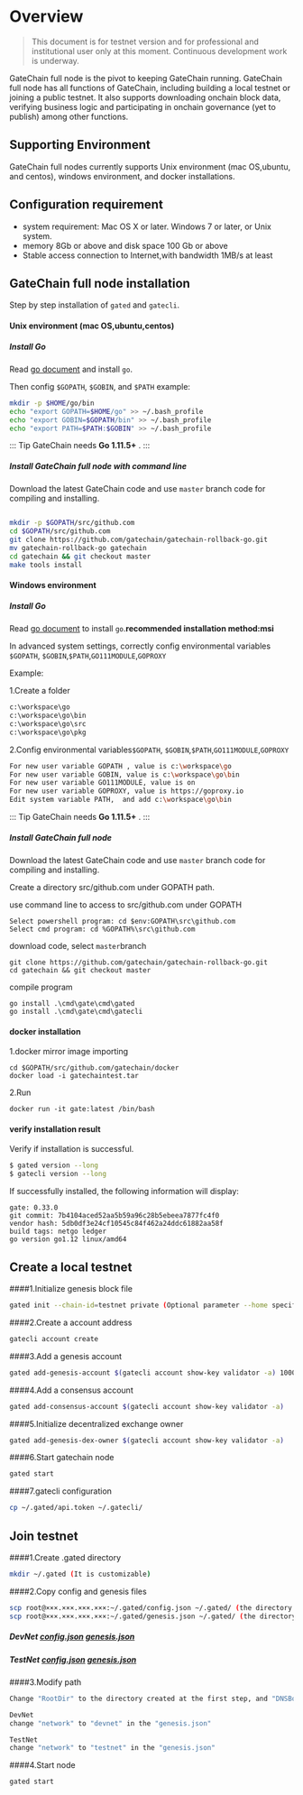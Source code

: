 # Overview

>This document is for testnet version and for professional and institutional user only at this moment.  Continuous development work is underway.

GateChain full node is the pivot to keeping GateChain running. GateChain full node has all functions of GateChain, including building a local testnet or joining  a public testnet. It also supports downloading onchain block data, verifying business logic and participating in onchain governance (yet to publish) among other functions.

## Supporting Environment
GateChain full nodes currently supports Unix environment (mac OS,ubuntu, and centos), windows environment, and docker installations.

## Configuration requirement
- system requirement:  Mac OS X or later. Windows 7 or later, or Unix system.
- memory 8Gb or above and disk space  100 Gb or above
- Stable access connection to Internet,with bandwidth 1MB/s  at least

## GateChain full node installation

Step by step installation of `gated` and `gatecli`.

#### Unix environment (mac OS,ubuntu,centos)
##### Install Go

Read [go document](https://golang.org/doc/install) and install `go`.

Then config `$GOPATH`, `$GOBIN`, and `$PATH` 
example:

```bash
mkdir -p $HOME/go/bin
echo "export GOPATH=$HOME/go" >> ~/.bash_profile
echo "export GOBIN=$GOPATH/bin" >> ~/.bash_profile
echo "export PATH=$PATH:$GOBIN" >> ~/.bash_profile
```

::: Tip
GateChain needs **Go 1.11.5+** .
:::

##### Install GateChain full node with command line

Download the latest GateChain code and use `master` branch code for compiling and installing.

```bash

mkdir -p $GOPATH/src/github.com
cd $GOPATH/src/github.com
git clone https://github.com/gatechain/gatechain-rollback-go.git
mv gatechain-rollback-go gatechain
cd gatechain && git checkout master
make tools install
```

#### Windows environment
##### Install Go

Read [go document](https://golang.org/doc/install) to install `go`.**recommended installation method:msi**

In advanced system settings, correctly config  environmental variables `$GOPATH`, `$GOBIN`,`$PATH`,`GO111MODULE`,`GOPROXY `

Example:

1.Create a folder

```bash
c:\workspace\go
c:\workspace\go\bin
c:\workspace\go\src
c:\workspace\go\pkg
```
2.Config environmental variables`$GOPATH`, `$GOBIN`,`$PATH`,`GO111MODULE`,`GOPROXY `

```bash
For new user variable GOPATH , value is c:\workspace\go
For new user variable GOBIN, value is c:\workspace\go\bin
For new user variable GO111MODULE, value is on
For new user variable GOPROXY, value is https://goproxy.io
Edit system variable PATH,  and add c:\workspace\go\bin
```

::: Tip
GateChain needs **Go 1.11.5+** .
:::

##### Install GateChain full node

Download the latest GateChain code and use `master` branch code for compiling and installing.

Create a directory src/github.com under GOPATH path.

use command line to access to src/github.com  under GOPATH

```
Select powershell program: cd $env:GOPATH\src\github.com
Select cmd program: cd %GOPATH%\src\github.com
```
download code, select `master`branch

```
git clone https://github.com/gatechain/gatechain-rollback-go.git
cd gatechain && git checkout master
```
compile program

```
go install .\cmd\gate\cmd\gated
go install .\cmd\gate\cmd\gatecli
```

#### docker installation

1.docker mirror image importing

```
cd $GOPATH/src/github.com/gatechain/docker
docker load -i gatechaintest.tar
```
2.Run

```
docker run -it gate:latest /bin/bash
```

#### verify installation result
Verify if installation is successful.

```bash
$ gated version --long
$ gatecli version --long

```
If successfully installed, the following information will display:

```
gate: 0.33.0
git commit: 7b4104aced52aa5b59a96c28b5ebeea7877fc4f0
vendor hash: 5db0df3e24cf10545c84f462a24ddc61882aa58f
build tags: netgo ledger
go version go1.12 linux/amd64
```


## Create a local testnet

####1.Initialize genesis block file
```bash
gated init --chain-id=testnet private (Optional parameter --home specify store directory)
```

####2.Create a account address 

```bash
gatecli account create
```

####3.Add a genesis account

```bash
gated add-genesis-account $(gatecli account show-key validator -a) 1000000000000000000000000000NANOGC
```

####4.Add a consensus account

```bash
gated add-consensus-account $(gatecli account show-key validator -a)
```

####5.Initialize  decentralized exchange owner

```bash
gated add-genesis-dex-owner $(gatecli account show-key validator -a)
```

####6.Start gatechain node

```bash
gated start
```

####7.gatecli configuration

```bash
cp ~/.gated/api.token ~/.gatecli/
```

## Join testnet

####1.Create .gated directory

```bash
mkdir ~/.gated (It is customizable)
```

####2.Copy config and genesis files

```bash
scp root@×××.×××.×××.×××:~/.gated/config.json ~/.gated/ (the directory created at the first step)
scp root@×××.×××.×××.×××:~/.gated/genesis.json ~/.gated/ (the directory created at the first step)
```
##### DevNet <a href="/devnet/config.json" target="_blank">config.json</a>  <a href="/devnet/genesis.json" target="_blank">genesis.json</a>

##### TestNet <a href="/testnet/config.json" target="_blank">config.json</a>  <a href="/testnet/genesis.json" target="_blank">genesis.json</a>

####3.Modify path

```bash
Change "RootDir" to the directory created at the first step, and "DNSBootstrapID" to "<network>.gatenode.cc" in the "config.json"

DevNet
change "network" to "devnet" in the "genesis.json"

TestNet
change "network" to "testnet" in the "genesis.json"
```

####4.Start node

```bash
gated start
```

